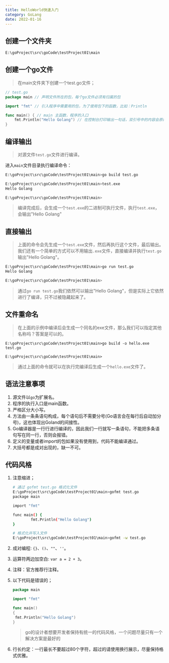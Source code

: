 ```yaml
---
title: HelloWorld快速入门
category: GoLang
date: 2022-01-16
---
```


## 创建一个文件夹

```bash
E:\goProject\src\goCode\testProject01\main
```

## 创建一个go文件

> 在main文件夹下创建一个test.go文件；

```go
// test.go
package main // 声明文件所在的包，每个go文件必须有归属的包

import "fmt" // 引入程序中需要用的包，为了使用包下的函数，比如：Println

func main() { // main 主函数，程序的入口
	fmt.Println("Hello Golang") // 在控制台打印输出一句话，双引号中的内容会原样输出
}
```

## 编译输出

> 对源文件`test.go`文件进行编译。

进入`main`文件目录执行编译命令：

```bash
E:\goProject\src\goCode\testProject01\main>go build test.go

E:\goProject\src\goCode\testProject01\main>test.exe
Hello Golang

E:\goProject\src\goCode\testProject01\main>
```

> 编译完成后，会生成一个`test.exe`的二进制可执行文件，执行`test.exe`，会输出"Hello Golang"

## 直接输出

> 上面的命令会先生成一个`test.exe`文件，然后再执行这个文件，最后输出。我们还有一个简单的方式可以不用输出`.exe`文件，直接编译并执行`test.go`输出"Hello Golang"。

```bash
E:\goProject\src\goCode\testProject01\main>go run test.go
Hello Golang

E:\goProject\src\goCode\testProject01\main>
```

> 通过`go run test.go`我们依然可以输出"Hello Golang"，但是实际上它依然进行了编译，只不过被隐藏起来了。

## 文件重命名

> 在上面的示例中编译后会生成一个同名的exe文件，那么我们可以指定其他名称吗？答案是可以的。

```
E:\goProject\src\goCode\testProject01\main>go build -o hello.exe test.go

E:\goProject\src\goCode\testProject01\main>
```

> 通过上面的命令就可以在执行完编译后生成一个`hello.exe`文件了。

## 语法注意事项

1. 源文件以`go`为扩展名。
2. 程序的执行入口是main函数。
3. 严格区分大小写。
4. 方法由一条条语句构成，每个语句后不需要分号(Go语言会在每行后自动加分号)，这也体现出Goland的间接性。
5. Go编译器是一行行进行编译的，因此我们一行就写一条语句，不能把多条语句写在同一行，否则会报错。
6. 定义的变量或者import的包如果没有使用到，代码不能编译通过。
7. 大括号都是成对出现的，缺一不可。

## 代码风格

1. 注意缩进；

   ```bash
   # 通过 gofmt test.go 格式化文件
   E:\goProject\src\goCode\testProject01\main>gofmt test.go
   package main
   
   import "fmt"
   
   func main() {
           fmt.Println("Hello Golang")
   }
   
   # 格式化并写入文件
   E:\goProject\src\goCode\testProject01\main>gofmt -w test.go
   ```

2. 成对编程: `{}`、`()`、`""`、`''`。

3. 运算符两边加空白: `var a = 2 + 3`。

4. 注释：官方推荐行注释。

5. 以下代码是错误的；

   ```go
   package main
   
   import "fmt"
   
   func main()
   {
   	fmt.Println("Hello Golang")
   }
   ```

   > go的设计者想要开发者保持有统一的代码风格，一个问题尽量只有一个解决方案是最好的

6. 行长约定：一行最长不要超过80个字符，超过的请使用换行展示，尽量保持格式优雅。



​	

